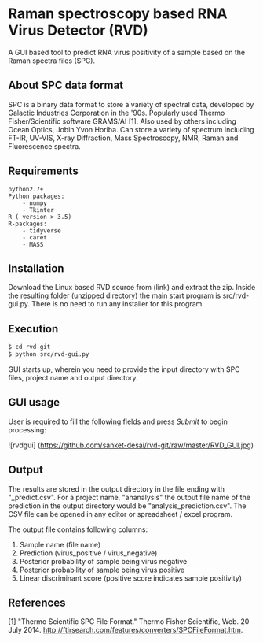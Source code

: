 # Raman spectroscopy based RNA Virus Detector (RVD)

A GUI based tool to predict RNA virus positivity of a sample based on the Raman spectra files (SPC).

## About SPC data format

SPC is a binary data format to store a variety of spectral data, developed by Galactic Industries Corporation in the '90s. Popularly used Thermo Fisher/Scientific software GRAMS/AI [1]. Also used by others including Ocean Optics, Jobin Yvon Horiba. Can store a variety of spectrum including FT-IR, UV-VIS, X-ray Diffraction, Mass Spectroscopy, NMR, Raman and Fluorescence spectra.


## Requirements

```
python2.7+
Python packages:
	- numpy
	- Tkinter
R ( version > 3.5)
R-packages:
	- tidyverse
	- caret
	- MASS
```
## Installation

Download the Linux based RVD source from (link) and extract the zip. Inside the resulting folder (unzipped directory) the main start program is src/rvd-gui.py. There is no need to run any installer for this program.

## Execution

```bash
$ cd rvd-git
$ python src/rvd-gui.py
```
GUI starts up, wherein you need to provide the input directory with SPC files, project name and output directory.

## GUI usage
User is required to fill the following fields and press <i>Submit</i> to begin processing:

![rvdgui]
(https://github.com/sanket-desai/rvd-git/raw/master/RVD_GUI.jpg)


## Output

The results are stored in the output directory in the file ending with "_predict.csv". For a project name, "ananalysis" the output file name of the prediction in the output directory would be "analysis_prediction.csv". The CSV file can be opened in any editor or spreadsheet / excel program.

The output file contains following columns:
1. Sample name (file name)
2. Prediction (virus_positive / virus_negative)
3. Posterior probability of sample being virus negative
4. Posterior probability of sample being virus positive
5. Linear discriminant score (positive score indicates sample positivity)

## References

[1] "Thermo Scientific SPC File Format." Thermo Fisher Scientific, Web. 20 July 2014\. <http://ftirsearch.com/features/converters/SPCFileFormat.htm>.
